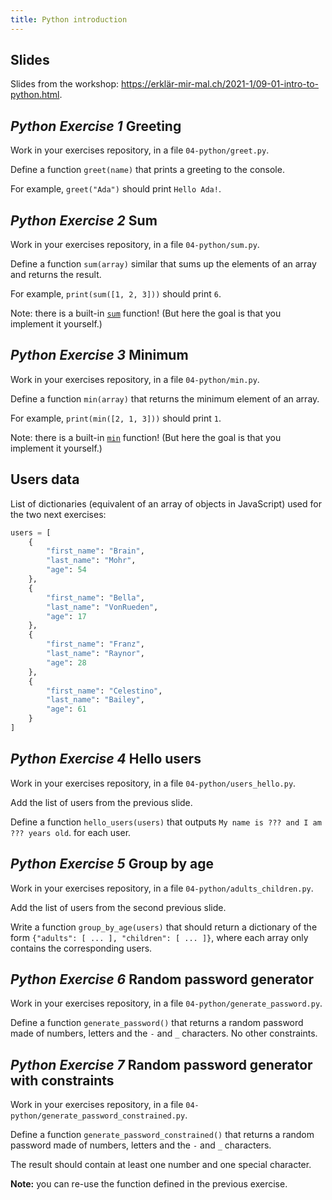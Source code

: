 ```yaml
---
title: Python introduction
---
```


## Slides

Slides from the workshop: <https://erklär-mir-mal.ch/2021-1/09-01-intro-to-python.html>.

## <em class="type">Python Exercise 1</em> Greeting

Work in your exercises repository, in a file `04-python/greet.py`.

Define a function `greet(name)` that prints a greeting to the console.

For example, `greet("Ada")` should print `Hello Ada!`.

## <em class="type">Python Exercise 2</em> Sum

Work in your exercises repository, in a file `04-python/sum.py`.

Define a function `sum(array)` similar that sums up the elements of an array and returns the result.

For example, `print(sum([1, 2, 3]))` should print `6`.

Note: there is a built-in [`sum`](https://docs.python.org/3/library/functions.html#sum) function! (But here the goal is that you implement it yourself.)

## <em class="type">Python Exercise 3</em> Minimum

Work in your exercises repository, in a file `04-python/min.py`.

Define a function `min(array)` that returns the minimum element of an array.

For example, `print(min([2, 1, 3]))` should print `1`.

Note: there is a built-in [`min`](https://docs.python.org/3/library/functions.html#min) function! (But here the goal is that you implement it yourself.)

## Users data

List of dictionaries (equivalent of an array of objects in JavaScript) used for the two next exercises:

```python
users = [
	{
		"first_name": "Brain",
		"last_name": "Mohr",
		"age": 54
	},
	{
		"first_name": "Bella",
		"last_name": "VonRueden",
		"age": 17
	},
	{
		"first_name": "Franz",
		"last_name": "Raynor",
		"age": 28
	},
    {
		"first_name": "Celestino",
		"last_name": "Bailey",
		"age": 61
    }
]
```

## <em class="type">Python Exercise 4</em> Hello users

Work in your exercises repository, in a file `04-python/users_hello.py`.

Add the list of users from the previous slide.

Define a function `hello_users(users)` that outputs `My name is ??? and I am ??? years old`. for each user.

## <em class="type">Python Exercise 5</em> Group by age

Work in your exercises repository, in a file `04-python/adults_children.py`.

Add the list of users from the second previous slide.

Write a function `group_by_age(users)` that should return a dictionary of the form `{"adults": [ ... ], "children": [ ... ]}`, where each array only contains the corresponding users.

## <em class="type">Python Exercise 6</em> Random password generator

Work in your exercises repository, in a file `04-python/generate_password.py`.

Define a function `generate_password()` that returns a random password made of numbers, letters and the `-` and `_` characters. No other constraints.

## <em class="type">Python Exercise 7</em> Random password generator with constraints

Work in your exercises repository, in a file `04-python/generate_password_constrained.py`.

Define a function `generate_password_constrained()` that returns a random password made of numbers, letters and the `-` and `_` characters.

The result should contain at least one number and one special character.

**Note:** you can re-use the function defined in the previous exercise.
